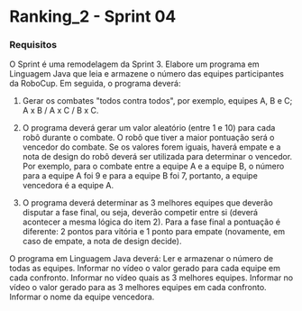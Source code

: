 # Ranking_2 - Sprint 04

### Requisitos 

O Sprint é uma remodelagem da Sprint 3. Elabore um programa em Linguagem Java que leia e armazene o número das equipes participantes da RoboCup. Em seguida, o programa deverá:

1. Gerar os combates "todos contra todos", por exemplo, equipes A, B e C; A x B / A x C / B x C.  

2. O programa deverá gerar um valor aleatório (entre 1 e 10) para cada robô durante o combate. O robô que tiver a maior pontuação será o vencedor do combate. Se os valores forem iguais, haverá empate e a nota de design do robô deverá ser utilizada para determinar o vencedor. Por exemplo, para o combate entre a equipe A e a equipe B, o número para a equipe A foi 9 e para a equipe B foi 7, portanto, a equipe vencedora é a equipe A.

3. O programa deverá determinar as 3 melhores equipes que deverão disputar a fase final, ou seja, deverão competir entre si (deverá acontecer a mesma lógica do item 2). Para a fase final a pontuação é diferente: 2 pontos para vitória e 1 ponto para empate (novamente, em caso de empate, a nota de design decide).

O programa em Linguagem Java deverá:
Ler e armazenar o número de todas as equipes.
Informar no vídeo o valor gerado para cada equipe em cada confronto.
Informar no vídeo quais as 3 melhores equipes.
Informar no vídeo o valor gerado para as 3 melhores equipes em cada confronto.
Informar o nome da equipe vencedora.
